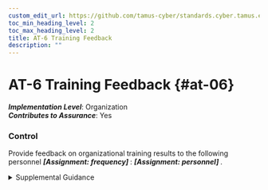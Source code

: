 ```yaml
---
custom_edit_url: https://github.com/tamus-cyber/standards.cyber.tamus.edu/tree/main/static/content/tamus.edu/TAMUS_profile.xml
toc_min_heading_level: 2
toc_max_heading_level: 2
title: AT-6 Training Feedback
description: ""
---
```


# AT-6 Training Feedback {#at-06}

_**Implementation Level**_: Organization\
_**Contributes to Assurance**_: Yes

### Control

Provide feedback on organizational training results to the following personnel <strong> <em>[Assignment: frequency]</em> </strong>: <strong> <em>[Assignment: personnel]</em> </strong>.

<details>
  <summary>Supplemental Guidance</summary>

Training feedback includes awareness training results and role-based training results. Training results, especially failures of personnel in critical roles, can be indicative of a potentially serious problem. Therefore, it is important that senior managers are made aware of such situations so that they can take appropriate response actions. Training feedback supports the evaluation and update of organizational training described in <a xmlns="http://csrc.nist.gov/ns/oscal/1.0" href="#at-2_smt.b">AT-2b</a> and <a xmlns="http://csrc.nist.gov/ns/oscal/1.0" href="#at-3_smt.b">AT-3b</a>.

</details>

